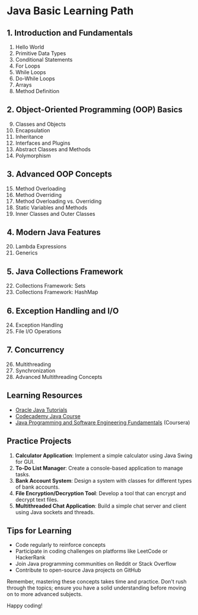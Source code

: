 # Java Basic Learning Path

## 1. Introduction and Fundamentals
1. Hello World
2. Primitive Data Types
3. Conditional Statements
4. For Loops
5. While Loops
6. Do-While Loops
7. Arrays
8. Method Definition

## 2. Object-Oriented Programming (OOP) Basics
9. Classes and Objects
10. Encapsulation
11. Inheritance
12. Interfaces and Plugins
13. Abstract Classes and Methods
14. Polymorphism

## 3. Advanced OOP Concepts
15. Method Overloading
16. Method Overriding
17. Method Overloading vs. Overriding
18. Static Variables and Methods
19. Inner Classes and Outer Classes

## 4. Modern Java Features
20. Lambda Expressions
21. Generics

## 5. Java Collections Framework
22. Collections Framework: Sets
23. Collections Framework: HashMap

## 6. Exception Handling and I/O
24. Exception Handling
25. File I/O Operations

## 7. Concurrency
26. Multithreading
27. Synchronization
28. Advanced Multithreading Concepts

## Learning Resources

- [Oracle Java Tutorials](https://docs.oracle.com/javase/tutorial/)
- [Codecademy Java Course](https://www.codecademy.com/learn/learn-java)
- [Java Programming and Software Engineering Fundamentals](https://www.coursera.org/specializations/java-programming) (Coursera)

## Practice Projects

1. **Calculator Application**: Implement a simple calculator using Java Swing for GUI.
2. **To-Do List Manager**: Create a console-based application to manage tasks.
3. **Bank Account System**: Design a system with classes for different types of bank accounts.
4. **File Encryption/Decryption Tool**: Develop a tool that can encrypt and decrypt text files.
5. **Multithreaded Chat Application**: Build a simple chat server and client using Java sockets and threads.

## Tips for Learning

- Code regularly to reinforce concepts
- Participate in coding challenges on platforms like LeetCode or HackerRank
- Join Java programming communities on Reddit or Stack Overflow
- Contribute to open-source Java projects on GitHub

Remember, mastering these concepts takes time and practice. Don't rush through the topics; ensure you have a solid understanding before moving on to more advanced subjects.

Happy coding!

